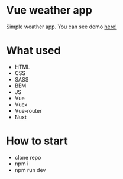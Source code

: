 # Vue weather app

Simple weather app. You can see demo [here!](https://peaceful-headland-93175.herokuapp.com/)

# What used
  - HTML
  - CSS
  - SASS
  - BEM
  - JS
  - Vue
  - Vuex
  - Vue-router
  - Nuxt

# How to start 
  - clone repo
  - npm i
  - npm run dev
